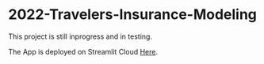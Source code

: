 # 2022-Travelers-Insurance-Modeling

This project is still inprogress and in testing.

The App is deployed on Streamlit Cloud [Here](https://laosvm-2022-travelers-insurance-modeling-app-ip8h49.streamlit.app/).
